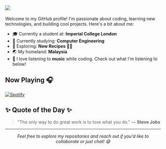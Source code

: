<h1>
    <img src="https://readme-typing-svg.herokuapp.com/?font=Montserrat&weight=600&color=000000&size=35&center=false&vCenter=true&width=500&height=70&duration=4000&lines=Hi+there+👋;+I'm+Samuel+!;" />
</h1>


Welcome to my GitHub profile! I'm passionate about coding, learning new technologies, and building cool projects. Here's a bit about me:

- 🎓 Currently a student at: **Imperial College London** 
- 🌱 Currently studying: **Computer Engineering**
- 🔭 Exploring: **New Recipes** 👨‍🍳
- 🌏 My homeland: **Malaysia**
- 🎵 I love listening to **music** while coding. Check out what I'm listening to below!

## Now Playing 🎧

[![Spotify](https://github-readme-remake.vercel.app/api/spotify)](https://open.spotify.com/user/samuel-khoo)


## ✨ Quote of the Day ✨

> "The only way to do great work is to love what you do." — **Steve Jobs**

---
<p align="center">
  <i>Feel free to explore my repositories and reach out if you'd like to collaborate or just chat! 😄</i>
</p>

